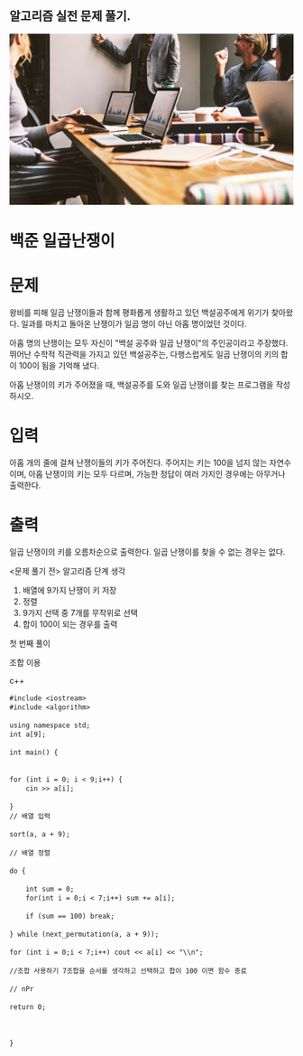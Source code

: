 ## 알고리즘 실전 문제 풀기.


![제주도 이미지](img/a.jpg)

# 백준 일곱난쟁이

# 문제

왕비를 피해 일곱 난쟁이들과 함께 평화롭게 생활하고 있던 백설공주에게 위기가 찾아왔다. 일과를 마치고 돌아온 난쟁이가 일곱 명이 아닌 아홉 명이었던 것이다.

아홉 명의 난쟁이는 모두 자신이 "백설 공주와 일곱 난쟁이"의 주인공이라고 주장했다. 뛰어난 수학적 직관력을 가지고 있던 백설공주는, 다행스럽게도 일곱 난쟁이의 키의 합이 100이 됨을 기억해 냈다.

아홉 난쟁이의 키가 주어졌을 때, 백설공주를 도와 일곱 난쟁이를 찾는 프로그램을 작성하시오.

# 입력

아홉 개의 줄에 걸쳐 난쟁이들의 키가 주어진다. 주어지는 키는 100을 넘지 않는 자연수이며, 아홉 난쟁이의 키는 모두 다르며, 가능한 정답이 여러 가지인 경우에는 아무거나 출력한다.

# 출력

일곱 난쟁이의 키를 오름차순으로 출력한다. 일곱 난쟁이를 찾을 수 없는 경우는 없다.

<문제 풀기 전> 알고리즘 단계 생각

1. 배열에 9가지 난쟁이 키 저장
2. 정렬
3. 9가지 선택 중 7개를 무작위로 선택
4. 합이 100이 되는 경우를 출력

첫 번째 풀이 

조합 이용


c++
```
#include <iostream>
#include <algorithm>

using namespace std;
int a[9];

int main() {


for (int i = 0; i < 9;i++) {
	cin >> a[i];

}
// 배열 입력

sort(a, a + 9);

// 배열 정렬

do {

	int sum = 0;
	for(int i = 0;i < 7;i++) sum += a[i];

	if (sum == 100) break;

} while (next_permutation(a, a + 9));

for (int i = 0;i < 7;i++) cout << a[i] << "\\n";

//조합 사용하기 7조합을 순서를 생각하고 선택하고 합이 100 이면 함수 종료

// nPr

return 0;



}

```